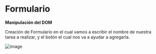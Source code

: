 # Formulario

**Manipulación del DOM**

Creación de Formulario en el cual vamos a escribir el nombre de nuestra tarea a realizar, y el botón el cual nos va a ayudar a agregarla.

![image](https://github.com/IvoneForero/Formulario/assets/79337649/53972026-72c0-4d6b-bd6e-7c417c230844)
